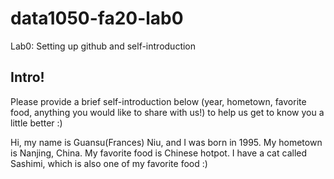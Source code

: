 # data1050-fa20-lab0
Lab0: Setting up github and self-introduction
## Intro!
Please provide a brief self-introduction below (year, hometown, favorite food, anything you would like to share with us!) to help us get to know you a little better :) 

Hi, my name is Guansu(Frances) Niu, and I was born in 1995. My hometown is Nanjing, China. My favorite food is Chinese hotpot. I have a cat called Sashimi, which is also one of my favorite food :)
